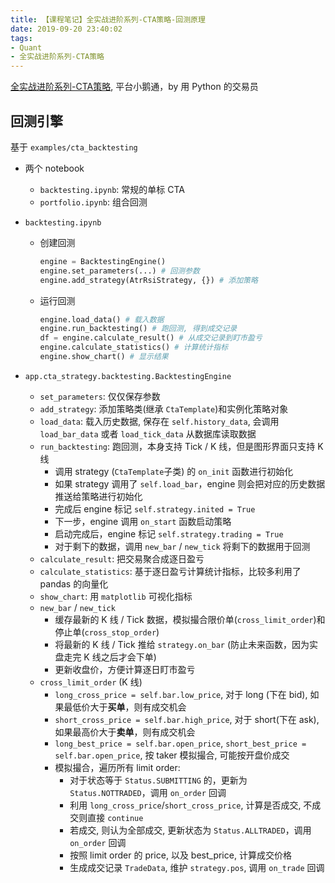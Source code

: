 ```yaml
---
title: 【课程笔记】全实战进阶系列-CTA策略-回测原理
date: 2019-09-20 23:40:02
tags:
- Quant
- 全实战进阶系列-CTA策略
---
```


[全实战进阶系列-CTA策略](https://appszu5scwd6134.h5.xiaoeknow.com/), 平台小鹅通，by 用 Python 的交易员

<!-- More -->

## 回测引擎
基于 `examples/cta_backtesting`

- 两个 notebook
  - `backtesting.ipynb`: 常规的单标 CTA
  - `portfolio.ipynb`: 组合回测

- `backtesting.ipynb`
  - 创建回测
    ``` python
    engine = BacktestingEngine()
    engine.set_parameters(...) # 回测参数
    engine.add_strategy(AtrRsiStrategy, {}) # 添加策略
    ```
  - 运行回测
    ``` python
    engine.load_data() # 载入数据
    engine.run_backtesting() # 跑回测, 得到成交记录
    df = engine.calculate_result() # 从成交记录到盯市盈亏
    engine.calculate_statistics() # 计算统计指标
    engine.show_chart() # 显示结果
    ```

- `app.cta_strategy.backtesting.BacktestingEngine`
  - `set_parameters`: 仅仅保存参数
  - `add_strategy`: 添加策略类(继承 `CtaTemplate`)和实例化策略对象
  - `load_data`: 载入历史数据, 保存在 `self.history_data`, 会调用 `load_bar_data` 或者 `load_tick_data` 从数据库读取数据
  - `run_backtesting`: 跑回测，本身支持 Tick / K 线，但是图形界面只支持 K 线
    - 调用 strategy (`CtaTemplate`子类) 的 `on_init` 函数进行初始化
    - 如果 strategy 调用了 `self.load_bar`，engine 则会把对应的历史数据推送给策略进行初始化
    - 完成后 engine 标记 `self.strategy.inited = True`
    - 下一步，engine 调用 `on_start` 函数启动策略
    - 启动完成后，engine 标记 `self.strategy.trading = True`
    - 对于剩下的数据，调用 `new_bar` / `new_tick` 将剩下的数据用于回测
  - `calculate_result`: 把交易聚合成逐日盈亏
  - `calculate_statistics`: 基于逐日盈亏计算统计指标，比较多利用了 pandas 的向量化
  - `show_chart`: 用 `matplotlib` 可视化指标
  - `new_bar` / `new_tick`
    - 缓存最新的 K 线 / Tick 数据，模拟撮合限价单(`cross_limit_order`)和停止单(`cross_stop_order`)
    - 将最新的 K 线 / Tick 推给 `strategy.on_bar` (防止未来函数，因为实盘走完 K 线之后才会下单)
    - 更新收盘价，方便计算逐日盯市盈亏
  - `cross_limit_order` (K 线)
    - `long_cross_price = self.bar.low_price`, 对于 long (下在 bid), 如果最低价大于**买单**，则有成交机会
    - `short_cross_price = self.bar.high_price`, 对于 short(下在 ask), 如果最高价大于**卖单**，则有成交机会
    - `long_best_price = self.bar.open_price`, `short_best_price = self.bar.open_price`, 按 taker 模拟撮合, 可能按开盘价成交
    - 模拟撮合，遍历所有 limit order:
      - 对于状态等于 `Status.SUBMITTING` 的，更新为 `Status.NOTTRADED`，调用 `on_order` 回调
      - 利用 `long_cross_price`/`short_cross_price`, 计算是否成交, 不成交则直接 `continue`
      - 若成交, 则认为全部成交, 更新状态为 `Status.ALLTRADED`，调用 `on_order` 回调
      - 按照 limit order 的 price, 以及 best_price, 计算成交价格
      - 生成成交记录 `TradeData`, 维护 `strategy.pos`, 调用 `on_trade` 回调
